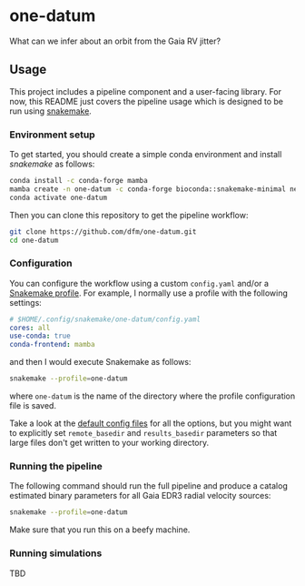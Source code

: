 # one-datum

What can we infer about an orbit from the Gaia RV jitter?

## Usage

This project includes a pipeline component and a user-facing library.
For now, this README just covers the pipeline usage which is designed to be run using [snakemake](https://snakemake.readthedocs.io).

### Environment setup

To get started, you should create a simple conda environment and install _snakemake_ as follows:

```bash
conda install -c conda-forge mamba
mamba create -n one-datum -c conda-forge bioconda::snakemake-minimal networkx pygraphviz
conda activate one-datum
```

Then you can clone this repository to get the pipeline workflow:

```bash
git clone https://github.com/dfm/one-datum.git
cd one-datum
```


### Configuration

You can configure the workflow using a custom `config.yaml` and/or a [Snakemake profile](https://snakemake.readthedocs.io/en/stable/executing/cli.html#profiles).
For example, I normally use a profile with the following settings:

```yaml
# $HOME/.config/snakemake/one-datum/config.yaml
cores: all
use-conda: true
conda-frontend: mamba
```

and then I would execute Snakemake as follows:

```bash
snakemake --profile=one-datum
```

where `one-datum` is the name of the directory where the profile configuration file is saved.

Take a look at the [default config files](https://github.com/dfm/one-datum/tree/main/config) for all the options, but you might want to explicitly set `remote_basedir` and `results_basedir` parameters so that large files don't get written to your working directory.


### Running the pipeline

The following command should run the full pipeline and produce a catalog estimated binary parameters for all Gaia EDR3 radial velocity sources:

```bash
snakemake --profile=one-datum
```

Make sure that you run this on a beefy machine.


### Running simulations

TBD
